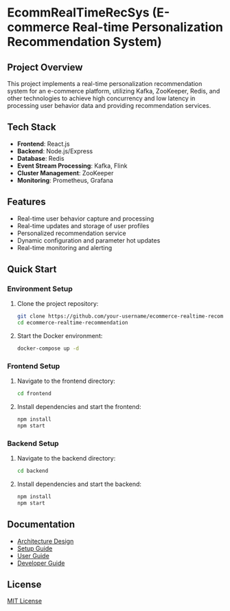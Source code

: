 # EcommRealTimeRecSys (E-commerce Real-time Personalization Recommendation System)

## Project Overview
This project implements a real-time personalization recommendation system for an e-commerce platform, utilizing Kafka, ZooKeeper, Redis, and other technologies to achieve high concurrency and low latency in processing user behavior data and providing recommendation services.

## Tech Stack
- **Frontend**: React.js
- **Backend**: Node.js/Express
- **Database**: Redis
- **Event Stream Processing**: Kafka, Flink
- **Cluster Management**: ZooKeeper
- **Monitoring**: Prometheus, Grafana

## Features
- Real-time user behavior capture and processing
- Real-time updates and storage of user profiles
- Personalized recommendation service
- Dynamic configuration and parameter hot updates
- Real-time monitoring and alerting

## Quick Start

### Environment Setup
1. Clone the project repository:
    ```bash
    git clone https://github.com/your-username/ecommerce-realtime-recommendation.git
    cd ecommerce-realtime-recommendation
    ```

2. Start the Docker environment:
    ```bash
    docker-compose up -d
    ```

### Frontend Setup
1. Navigate to the frontend directory:
    ```bash
    cd frontend
    ```

2. Install dependencies and start the frontend:
    ```bash
    npm install
    npm start
    ```

### Backend Setup
1. Navigate to the backend directory:
    ```bash
    cd backend
    ```

2. Install dependencies and start the backend:
    ```bash
    npm install
    npm start
    ```

## Documentation
- [Architecture Design](docs/architecture.md)
- [Setup Guide](docs/setup-guide.md)
- [User Guide](docs/user-guide.md)
- [Developer Guide](docs/developer-guide.md)

## License
[MIT License](LICENSE)
